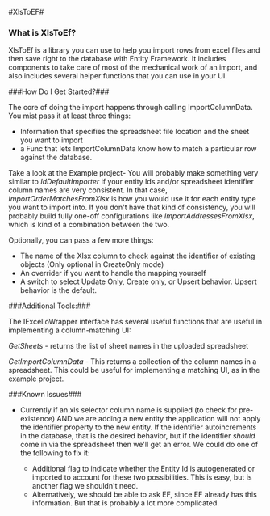 #XlsToEF#

### What is XlsToEf? ###

XlsToEf is a library you can use to help you import rows from excel files and then save right to the database with Entity Framework.  It includes components to take care of most of the mechanical work of an import, and also includes several helper functions that you can use in your UI.

###How Do I Get Started?###

The core of doing the import happens through calling ImportColumnData. You mist pass it at least three things:

* Information that specifies the spreadsheet file location and the sheet you want to import
* a Func that lets ImportColumnData know how to match a particular row against the database.

Take a look at the Example project- You will probably make something very similar to *IdDefaultImporter* if your entity Ids and/or spreadsheet identifier column names are very consistent. In that case, *ImportOrderMatchesFromXlsx* is how you would use it for each entity type you want to import into. If you don't have that kind of consistency, you will probably build fully one-off configurations like *ImportAddressesFromXlsx*, which is kind of a combination between the two.

Optionally, you can pass a few more things:

* The name of the Xlsx column to check against the identifier of existing objects (Only optional in CreateOnly mode) 
* An overrider if you want to handle the mapping yourself
* A switch to select Update Only, Create only, or Upsert behavior. Upsert behavior is the default.

###Additional Tools:###

The IExcelIoWrapper interface has several useful functions that are useful in implementing a column-matching UI:

*GetSheets* - returns the list of sheet names in the uploaded spreadsheet

*GetImportColumnData* - This returns a collection of the column names in a spreadsheet. This could be useful for implementing a matching UI, as in the example project.

###Known Issues###

* Currently if an xls selector column name is supplied (to check for pre-existence) AND we are adding a new entity the application will not apply the identifier property to the new entity. If the identifier autoincrements in the database, that is the desired behavior, but if the identifier *should* come in via the spreadsheet then we'll get an error. We could do one of the following to fix it:

    * Additional flag to indicate whether the Entity Id is autogenerated or imported to account for these two possibilities.  This is easy, but is another flag we shouldn't need. 
    * Alternatively, we should be able to ask EF, since EF already has this information. But that is probably a lot more complicated.